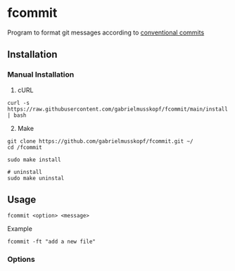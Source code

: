# fcommit

Program to format git messages according to [conventional commits](https://www.conventionalcommits.org/en/v1.0.0/)

## Installation

### Manual Installation

1. cURL
```
curl -s https://raw.githubusercontent.com/gabrielmusskopf/fcommit/main/install | bash
```

2. Make
````
git clone https://github.com/gabrielmusskopf/fcommit.git ~/
cd /fcommit

sudo make install

# uninstall
sudo make uninstal
````

## Usage
```
fcommit <option> <message>
```

Example
````
fcommit -ft "add a new file"
````

### Options

